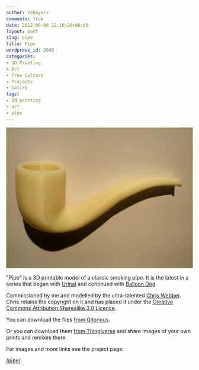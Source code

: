 ```yaml
---
author: robmyers
comments: true
date: 2012-08-06 22:16:26+00:00
layout: post
slug: pipe
title: Pipe
wordpress_id: 2048
categories:
- 3D Printing
- Art
- Free Culture
- Projects
- Satire
tags:
- 3d printing
- art
- pipe
---
```


[![](/assets/2012/07/IMG_20120805_222419-1024x768.png)](/assets/2012/07/IMG_20120805_222419.png)

"Pipe" is a 3D printable model of a classic smoking pipe. It is the latest in a series that began with [Urinal](/urinal) and continued with [Balloon Dog](/balloon-dog)

Commissioned by me and modelled by the ultra-talented [Chris Webber](http://dustycloud.org/). Chris retains the copyright on it and has placed it under the [Creative Commons Attribution Sharealike 3.0 Licence](http://creativecommons.org/licenses/by-sa/3.0/).

You can download the files [from Gitorious](https://gitorious.org/~robmyers/unsmokable-pipe/robmyers-unsmokable-pipe).

Or you can download them [from Thingiverse](http://www.thingiverse.com/thing:27392) and share images of your own prints and remixes there.

For images and more links see the project page:

[/pipe/](/pipe/)
